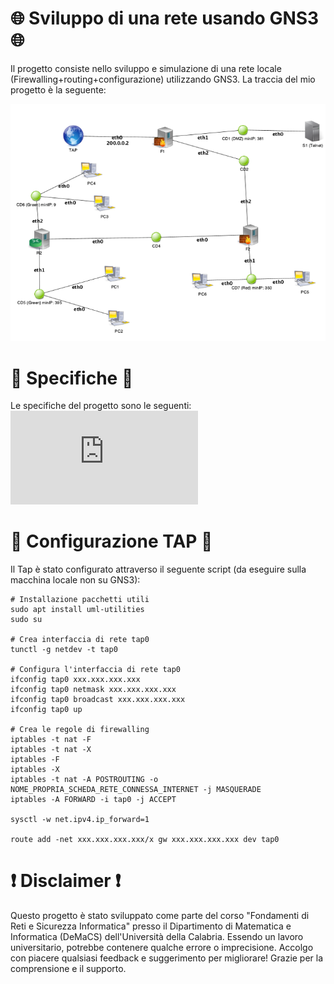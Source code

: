 # 🌐 Sviluppo di una rete usando GNS3 🌐
Il progetto consiste nello sviluppo e simulazione di una rete locale (Firewalling+routing+configurazione) utilizzando GNS3. 
La traccia del mio progetto è la seguente:<br>
<div align="center">
  <img src="https://github.com/matte18it/ProgettoReti/blob/main/Traccia.png" alt="Traccia Progetto">
</div>

# 📁 Specifiche 📁
Le specifiche del progetto sono le seguenti:<br>
![Specifiche](https://github.com/matte18it/ProgettoReti/blob/main/SpecificheProgettoGNS3.pdf)

# 🛜 Configurazione TAP 🛜
Il Tap è stato configurato attraverso il seguente script (da eseguire sulla macchina locale non su GNS3):
```shell
# Installazione pacchetti utili
sudo apt install uml-utilities
sudo su

# Crea interfaccia di rete tap0
tunctl -g netdev -t tap0

# Configura l'interfaccia di rete tap0
ifconfig tap0 xxx.xxx.xxx.xxx
ifconfig tap0 netmask xxx.xxx.xxx.xxx
ifconfig tap0 broadcast xxx.xxx.xxx.xxx
ifconfig tap0 up

# Crea le regole di firewalling
iptables -t nat -F
iptables -t nat -X
iptables -F
iptables -X
iptables -t nat -A POSTROUTING -o NOME_PROPRIA_SCHEDA_RETE_CONNESSA_INTERNET -j MASQUERADE
iptables -A FORWARD -i tap0 -j ACCEPT

sysctl -w net.ipv4.ip_forward=1

route add -net xxx.xxx.xxx.xxx/x gw xxx.xxx.xxx.xxx dev tap0
```

# ❗️ Disclaimer ❗️
Questo progetto è stato sviluppato come parte del corso "Fondamenti di Reti e Sicurezza Informatica" presso il Dipartimento di Matematica e Informatica (DeMaCS) dell'Università della Calabria. Essendo un lavoro universitario, potrebbe contenere qualche errore o imprecisione. Accolgo con piacere qualsiasi feedback e suggerimento per migliorare! Grazie per la comprensione e il supporto.
